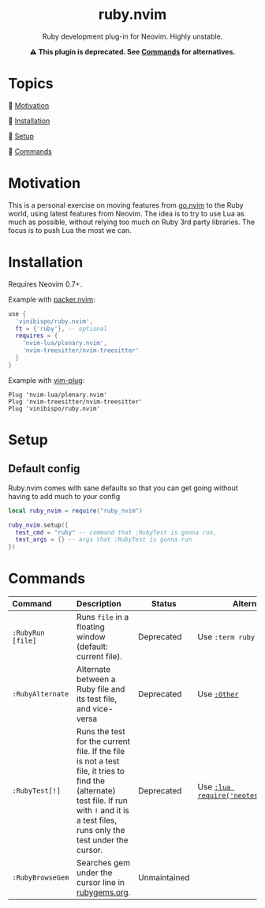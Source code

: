 <div align="center">
<h1>ruby.nvim</h1>
Ruby development plug-in for Neovim. Highly unstable.

**⚠️ This plugin is deprecated. See [Commands](#commands) for alternatives.**
</div>

# Topics

:large_blue_diamond: [Motivation](#motivation)

:large_blue_diamond: [Installation](#installation)

:large_blue_diamond: [Setup](#setup)

:large_blue_diamond: [Commands](#commands)


# Motivation

This is a personal exercise on moving features from [go.nvim](https://github.com/ellisonleao/go.nvim) to the Ruby world, using latest features from Neovim. The idea is to try to use Lua as much as possible, without relying too much on Ruby 3rd party libraries. The focus is to push Lua the most we can.


# Installation

Requires Neovim 0.7+.

Example with [packer.nvim](https://github.com/wbthomason/packer.nvim):

```lua
use {
  'vinibispo/ruby.nvim',
  ft = {'ruby'}, -- optional
  requires = {
    'nvim-lua/plenary.nvim',
    'nvim-treesitter/nvim-treesitter'
  }
}
```

Example with [vim-plug](https://github.com/junegunn/vim-plug):

```vim
Plug 'nvim-lua/plenary.nvim'
Plug 'nvim-treesitter/nvim-treesitter'
Plug 'vinibispo/ruby.nvim'
```

# Setup

## Default config

Ruby.nvim comes with sane defaults so that you can get going without having to add much to your config

```lua
local ruby_nvim = require("ruby_nvim")

ruby_nvim.setup({
  test_cmd = "ruby" -- command that :RubyTest is gonna run,
  test_args = {} -- args that :RubyTest is gonna run
})
```


# Commands


| Command | Description | Status | Alternative |
|:--|:--|---|---|
| `:RubyRun [file]` | Runs `file` in a floating window (default: current file). | Deprecated | Use `:term ruby %` |
| `:RubyAlternate` | Alternate between a Ruby file and its test file, and vice-versa | Deprecated | Use [`:Other`](https://github.com/rgroli/other.nvim) |
| `:RubyTest[!]` | Runs the test for the current file. If the file is not a test file, it tries to find the (alternate) test file. If run with `!` and it is a test files, runs only the test under the cursor. | Deprecated | Use [`:lua require('neotest').run.run()`](https://github.com/nvim-neotest/neotest) |
| `:RubyBrowseGem` | Searches gem under the cursor line in [rubygems.org](https://rubygems.org). | Unmaintained | |
